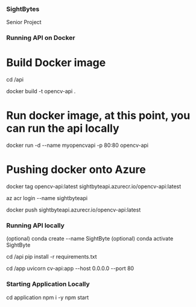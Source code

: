 ### SightBytes
Senior Project

### Running API on Docker
# Build Docker image
cd /api

docker build -t opencv-api .

# Run docker image, at this point, you can run the api locally
docker run -d --name myopencvapi -p 80:80 opencv-api

# Pushing docker onto Azure

docker tag opencv-api:latest sightbyteapi.azurecr.io/opencv-api:latest

az acr login --name sightbyteapi

docker push sightbyteapi.azurecr.io/opencv-api:latest

### Running API locally
(optional) conda create --name SightByte
(optional) conda activate SightByte

cd /api
pip install -r requirements.txt

cd /app
uvicorn cv-api:app --host 0.0.0.0 --port 80

### Starting Application Locally
cd application
npm i -y
npm start
